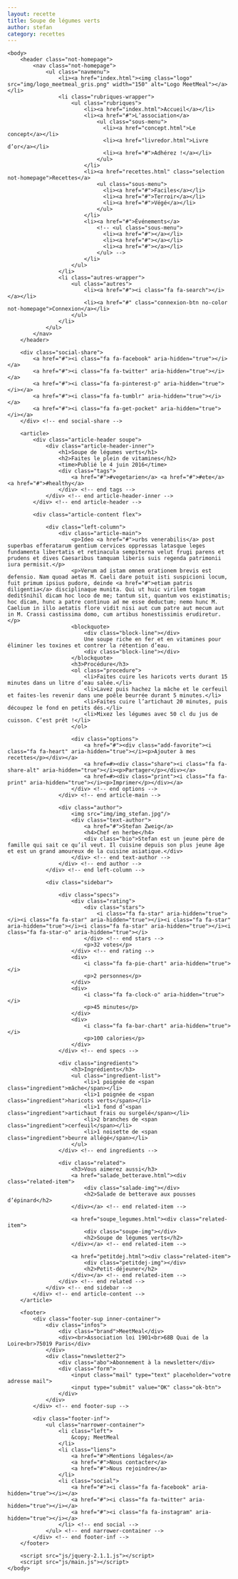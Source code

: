 ```yaml
---
layout: recette
title: Soupe de légumes verts
author: stefan
category: recettes
---
```


<!DOCTYPE html>
<html>
	<head>
		<meta charset="UTF-8">
		<link rel="stylesheet" href="https://maxcdn.bootstrapcdn.com/font-awesome/4.5.0/css/font-awesome.min.css">
		<link href='https://fonts.googleapis.com/css?family=Pacifico' rel='stylesheet' type='text/css'>
		<link href='https://fonts.googleapis.com/css?family=Enriqueta:700' rel='stylesheet' type='text/css'>
		<link href='https://fonts.googleapis.com/css?family=Merriweather' rel='stylesheet' type='text/css'>
		<link rel="stylesheet" href="reset.css">
		<link rel="stylesheet" href="fonts.css">
		<link rel="stylesheet" href="normalize.css">
		<link rel="stylesheet" href="style.css">
		<title>Recette de soupe de légumes verts - MeetMeal</title>
	</head>

	<body>
		<header class="not-homepage">
			<nav class="not-homepage">
				<ul class="navmenu">
					<li><a href="index.html"><img class="logo" src="img/logo_meetmeal_gris.png" width="150" alt="Logo MeetMeal"></a></li>			
 					<li class="rubriques-wrapper">
	 					<ul class="rubriques">
		 					<li><a href="index.html">Accueil</a></li>
							<li><a href="#">L’association</a>
							    <ul class="sous-menu">
							      <li><a href="concept.html">Le concept</a></li>
								  <li><a href="livredor.html">Livre d’or</a></li>
							      <li><a href="#">Adhérez !</a></li>
							    </ul>
		    				</li>
							<li><a href="recettes.html" class="selection not-homepage">Recettes</a>
								<ul class="sous-menu">
							      <li><a href="#">Faciles</a></li>
							      <li><a href="#">Terroir</a></li>
							      <li><a href="#">Végé</a></li>
							    </ul>
							</li>
							<li><a href="#">Événements</a>
								<!-- <ul class="sous-menu">
							      <li><a href="#"></a></li>
							      <li><a href="#"></a></li>
							      <li><a href="#"></a></li>
							    </ul> -->
							</li>
						</ul>
					</li>
					<li class="autres-wrapper">
						<ul class="autres">
							<li><a href="#"><i class="fa fa-search"></i></a></li>
							<li><a href="#" class="connexion-btn no-color not-homepage">Connexion</a></li>
						</ul>
					</li>
				</ul>
			</nav>
		</header>
		
		<div class="social-share">
			<a href="#"><i class="fa fa-facebook" aria-hidden="true"></i></a>
			<a href="#"><i class="fa fa-twitter" aria-hidden="true"></i></a>
			<a href="#"><i class="fa fa-pinterest-p" aria-hidden="true"></i></a>
			<a href="#"><i class="fa fa-tumblr" aria-hidden="true"></i></a>
			<a href="#"><i class="fa fa-get-pocket" aria-hidden="true"></i></a>
		</div> <!-- end social-share -->

		<article>
			<div class="article-header soupe">
				<div class="article-header-inner">
					<h1>Soupe de légumes verts</h1>
					<h2>Faites le plein de vitamines</h2>
					<time>Publié le 4 juin 2016</time>
					<div class="tags">
						<a href="#">#vegetarien</a> <a href="#">#ete</a> <a href="#">#healthy</a>
					</div> <!-- end tags -->
				</div> <!-- end article-header-inner -->
			</div> <!-- end article-header -->

			<div class="article-content flex">

				<div class="left-column">
					<div class="article-main">
						<p>Ideo <a href="#">urbs venerabilis</a> post superbas efferatarum gentium cervices oppressas latasque leges fundamenta libertatis et retinacula sempiterna velut frugi parens et prudens et dives Caesaribus tamquam liberis suis regenda patrimonii iura permisit.</p>
						<p>Verum ad istam omnem orationem brevis est defensio. Nam quoad aetas M. Caeli dare potuit isti suspicioni locum, fuit primum ipsius pudore, deinde <a href="#">etiam patris diligentia</a> disciplinaque munita. Qui ut huic virilem togam deditšnihil dicam hoc loco de me; tantum sit, quantum vos existimatis; hoc dicam, hunc a patre continuo ad me esse deductum; nemo hunc M. Caelium in illo aetatis flore vidit nisi aut cum patre aut mecum aut in M. Crassi castissima domo, cum artibus honestissimis erudiretur.</p>
						<blockquote>
							<div class="block-line"></div>
							Une soupe riche en fer et en vitamines pour éliminer les toxines et contrer la rétention d’eau.
							<div class="block-line"></div>
						</blockquote>
						<h3>Procédure</h3>
						<ol class="procedure">
							<li>Faites cuire les haricots verts durant 15 minutes dans un litre d’eau salée.</li>
							<li>Lavez puis hachez la mâche et le cerfeuil et faites-les revenir dans une poêle beurrée durant 5 minutes.</li>
							<li>Faites cuire l’artichaut 20 minutes, puis découpez le fond en petits dés.</li>
							<li>Mixez les légumes avec 50 cl du jus de cuisson. C’est prêt !</li>
						</ol>

						<div class="options">
							<a href="#"><div class="add-favorite"><i class="fa fa-heart" aria-hidden="true"></i><p>Ajouter à mes recettes</p></div></a>
							<a href=#><div class="share"><i class="fa fa-share-alt" aria-hidden="true"></i><p>Partager</p></div></a>
							<a href=#><div class="print"><i class="fa fa-print" aria-hidden="true"></i><p>Imprimer</p></div></a>
						</div> <!-- end options -->	
					</div> <!-- end article-main -->

					<div class="author">
						<img src="img/img_stefan.jpg"/>
						<div class="text-author">
							<a href="#">Stefan Zweig</a>
							<h4>Chef en herbe</h4>
							<div class="bio">Stefan est un jeune père de famille qui sait ce qu’il veut. Il cuisine depuis son plus jeune âge et est un grand amoureux de la cuisine asiatique.</div>
						</div> <!-- end text-author -->
					</div> <!-- end author -->
				</div> <!-- end left-column -->

				<div class="sidebar">

					<div class="specs">
						<div class="rating">
							<div class="stars">
								<i class="fa fa-star" aria-hidden="true"></i><i class="fa fa-star" aria-hidden="true"></i><i class="fa fa-star" aria-hidden="true"></i><i class="fa fa-star" aria-hidden="true"></i><i class="fa fa-star-o" aria-hidden="true"></i>
							</div> <!-- end stars -->
							<p>32 votes</p>
						</div> <!-- end rating -->
						<div>
							<i class="fa fa-pie-chart" aria-hidden="true"></i>
							<p>2 personnes</p>
						</div>
						<div>
							<i class="fa fa-clock-o" aria-hidden="true"></i>
							<p>45 minutes</p>
						</div>
						<div>
							<i class="fa fa-bar-chart" aria-hidden="true"></i>
							<p>100 calories</p>
						</div>
					</div> <!-- end specs -->
					
					<div class="ingredients">
						<h3>Ingrédients</h3>
						<ul class="ingredient-list">
							<li>1 poignée de <span class="ingredient">mâche</span></li>
							<li>1 poignée de <span class="ingredient">haricots verts</span></li>
							<li>1 fond d’<span class="ingredient">artichaut frais ou surgelé</span></li>
							<li>2 branches de <span class="ingredient">cerfeuil</span></li>
							<li>1 noisette de <span class="ingredient">beurre allégé</span></li>
						</ul>
					</div> <!-- end ingredients -->

					<div class="related">
						<h3>Vous aimerez aussi</h3>
						<a href="salade_betterave.html"><div class="related-item">
							<div class="salade-img"></div>
							<h2>Salade de betterave aux pousses d’épinard</h2>
						</div></a> <!-- end related-item -->

						<a href="soupe_legumes.html"><div class="related-item">
							<div class="soupe-img"></div>
							<h2>Soupe de légumes verts</h2>
						</div></a> <!-- end related-item -->

						<a href="petitdej.html"><div class="related-item">
							<div class="petitdej-img"></div>
							<h2>Petit-déjeuner</h2>
						</div></a> <!-- end related-item -->
					</div> <!-- end related -->
				</div> <!-- end sidebar -->
			</div> <!-- end article-content -->
		</article>

		<footer>
			<div class="footer-sup inner-container">
				<div class="infos">
					<div class="brand">MeetMeal</div>
					<div><br>Association loi 1901<br>68B Quai de la Loire<br>75019 Paris</div>
			  	</div>
				<div class="newsletter2">
					<div class="abo">Abonnement à la newsletter</div>
					<div class="form">
						<input class="mail" type="text" placeholder="votre adresse mail">
			  			<input type="submit" value="OK" class="ok-btn">
			  		</div>
			  	</div>
			</div> <!-- end footer-sup -->

			<div class="footer-inf">
				<ul class="narrower-container">
					<li class="left">
						&copy; MeetMeal
					</li>				
					<li class="liens">
						<a href="#">Mentions légales</a>
						<a href="#">Nous contacter</a>
						<a href="#">Nous rejoindre</a>
					</li>
					<li class="social">
						<a href="#"><i class="fa fa-facebook" aria-hidden="true"></i></a>
						<a href="#"><i class="fa fa-twitter" aria-hidden="true"></i></a>
						<a href="#"><i class="fa fa-instagram" aria-hidden="true"></i></a>
					</li> <!-- end social -->
				</ul> <!-- end narrower-container -->
			</div> <!-- end footer-inf -->
		</footer>

		<script src="js/jquery-2.1.1.js"></script>
		<script src="js/main.js"></script>
	</body>
</html>
